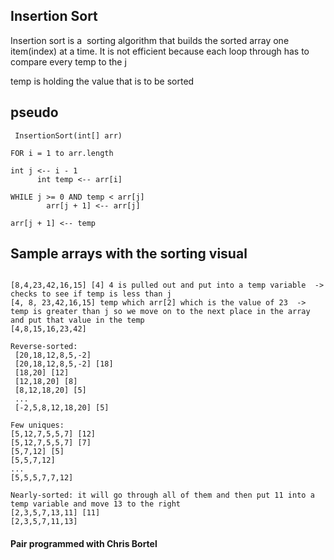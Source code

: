 ## Insertion Sort

Insertion sort is a  sorting algorithm that builds the sorted array one item(index) at a time. It is not efficient because each loop through has to compare every temp to the j

temp is holding the value that is to be sorted

## pseudo

```
 InsertionSort(int[] arr)

FOR i = 1 to arr.length

int j <-- i - 1
      int temp <-- arr[i]

WHILE j >= 0 AND temp < arr[j]
        arr[j + 1] <-- arr[j]

arr[j + 1] <-- temp
```

## Sample arrays with the sorting visual

```

[8,4,23,42,16,15] [4] 4 is pulled out and put into a temp variable  -> checks to see if temp is less than j
[4, 8, 23,42,16,15] temp which arr[2] which is the value of 23  -> temp is greater than j so we move on to the next place in the array and put that value in the temp
[4,8,15,16,23,42]

Reverse-sorted:
 [20,18,12,8,5,-2]
 [20,18,12,8,5,-2] [18]
 [18,20] [12]
 [12,18,20] [8]
 [8,12,18,20] [5]
 ...
 [-2,5,8,12,18,20] [5]

Few uniques:
[5,12,7,5,5,7] [12]
[5,12,7,5,5,7] [7]
[5,7,12] [5]
[5,5,7,12]
...
[5,5,5,7,7,12]

Nearly-sorted: it will go through all of them and then put 11 into a temp variable and move 13 to the right
[2,3,5,7,13,11] [11]
[2,3,5,7,11,13]
```

#### Pair programmed with Chris Bortel
